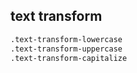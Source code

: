 ## text transform

```sh
.text-transform-lowercase
.text-transform-uppercase
.text-transform-capitalize
```